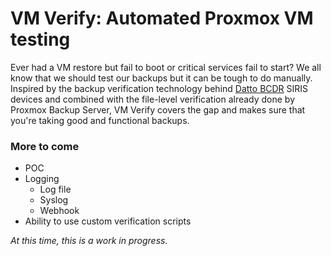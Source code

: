 # VM Verify: Automated Proxmox VM testing

Ever had a VM restore but fail to boot or critical services fail to start? We all know that we should test our backups but it can be tough to do manually. Inspired by the backup verification technology behind [Datto BCDR](https://www.datto.com/products/siris/features/) SIRIS devices and combined with the file-level verification already done by Proxmox Backup Server, VM Verify covers the gap and makes sure that you're taking good and functional backups.

### More to come

* POC
* Logging
    * Log file
    * Syslog
    * Webhook
* Ability to use custom verification scripts


*At this time, this is a work in progress.*